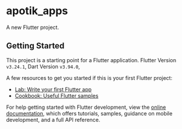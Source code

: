 # apotik_apps

A new Flutter project.

## Getting Started

This project is a starting point for a Flutter application.
Flutter Version `v3.24.1`,
Dart Version `v3.94.0`,

A few resources to get you started if this is your first Flutter project:

- [Lab: Write your first Flutter app](https://docs.flutter.dev/get-started/codelab)
- [Cookbook: Useful Flutter samples](https://docs.flutter.dev/cookbook)

For help getting started with Flutter development, view the
[online documentation](https://docs.flutter.dev/), which offers tutorials,
samples, guidance on mobile development, and a full API reference.
